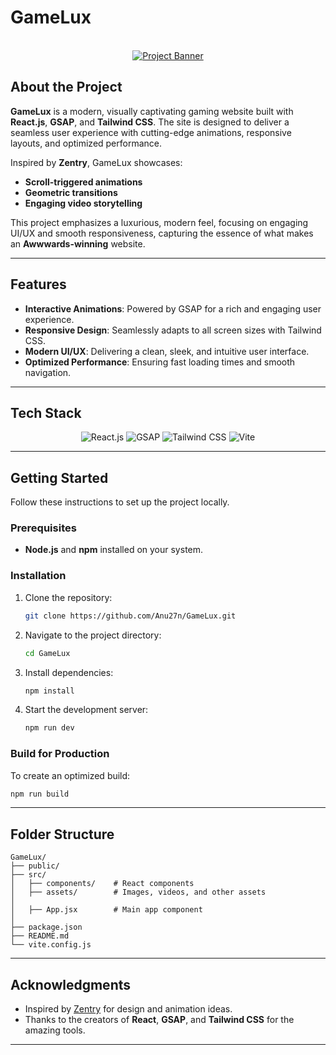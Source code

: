 # GameLux

<div align="center">
  <br />
    <a href="#" target="_blank">
      <img src="https://github.com/user-attachments/assets/ab600f24-f4d9-4cef-8f1e-3fd9194afb30" alt="Project Banner">
    </a>
  <br />
</div>

## About the Project
**GameLux** is a modern, visually captivating gaming website built with **React.js**, **GSAP**, and **Tailwind CSS**. The site is designed to deliver a seamless user experience with cutting-edge animations, responsive layouts, and optimized performance. 

Inspired by **Zentry**, GameLux showcases:
- **Scroll-triggered animations**
- **Geometric transitions**
- **Engaging video storytelling**

This project emphasizes a luxurious, modern feel, focusing on engaging UI/UX and smooth responsiveness, capturing the essence of what makes an **Awwwards-winning** website.

---

## Features
- **Interactive Animations**: Powered by GSAP for a rich and engaging user experience.
- **Responsive Design**: Seamlessly adapts to all screen sizes with Tailwind CSS.
- **Modern UI/UX**: Delivering a clean, sleek, and intuitive user interface.
- **Optimized Performance**: Ensuring fast loading times and smooth navigation.

---

## Tech Stack
<div align="center">
  <img src="https://img.shields.io/badge/React-61DAFB?logo=react&logoColor=white&style=for-the-badge" alt="React.js" />
  <img src="https://img.shields.io/badge/GSAP-88CE02?logo=greensock&logoColor=white&style=for-the-badge" alt="GSAP" />
  <img src="https://img.shields.io/badge/Tailwind%20CSS-06B6D4?logo=tailwindcss&logoColor=white&style=for-the-badge" alt="Tailwind CSS" />
  <img src="https://img.shields.io/badge/Vite-646CFF?logo=vite&logoColor=white&style=for-the-badge" alt="Vite" />
</div>

---

## Getting Started
Follow these instructions to set up the project locally.

### Prerequisites
- **Node.js** and **npm** installed on your system.

### Installation
1. Clone the repository:
   ```bash
   git clone https://github.com/Anu27n/GameLux.git
   ```
2. Navigate to the project directory:
   ```bash
   cd GameLux
   ```
3. Install dependencies:
   ```bash
   npm install
   ```
4. Start the development server:
   ```bash
   npm run dev
   ```

### Build for Production
To create an optimized build:
```bash
npm run build
```

---

## Folder Structure
```
GameLux/
├── public/
├── src/
│   ├── components/    # React components
│   ├── assets/        # Images, videos, and other assets
│   
│   ├── App.jsx        # Main app component
│   
├── package.json
├── README.md
└── vite.config.js
```

---

## Acknowledgments
- Inspired by [Zentry](https://zentry.com/) for design and animation ideas.
- Thanks to the creators of **React**, **GSAP**, and **Tailwind CSS** for the amazing tools.

---


